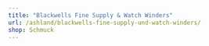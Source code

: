 ```yaml
---
title: "Blackwells Fine Supply & Watch Winders"
url: /ashland/blackwells-fine-supply-und-watch-winders/
shop: Schmuck
---
```

